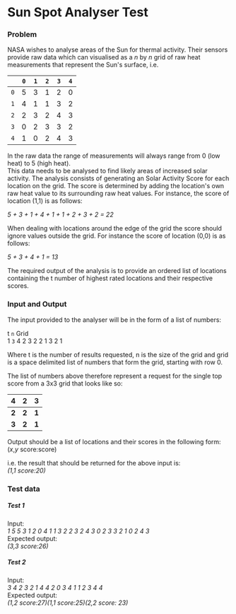 # Sun Spot Analyser Test

### Problem
NASA wishes to analyse areas of the Sun for thermal activity. Their sensors provide raw data which can visualised as a *n* by *n* grid of raw heat measurements that represent the Sun's surface, i.e.

|     | `0` | `1` | `2` | `3` | `4` |
| --- | --- | --- | --- | --- | --- |
| `0` |  5  |  3  |  1  |  2  |  0  |
| `1` |  4  |  1  |  1  |  3  |  2  |
| `2` |  2  |  3  |  2  |  4  |  3  |
| `3` |  0  |  2  |  3  |  3  |  2  |
| `4` |  1  |  0  |  2  |  4  |  3  |

In the raw data the range of measurements will always range from 0 (low heat) to 5 (high heat).  
This data needs to be analysed to find likely areas of increased solar activity. The analysis consists of generating an Solar Activity Score for each location on the grid. The score is determined by adding the location's own raw heat value to its surrounding raw heat values. For instance,  the score of location (1,1) is as follows:

*5 + 3 + 1 + 4 + 1 + 1 + 2 + 3 + 2 = 22*

When dealing with locations around the edge of the grid the score should ignore values outside the grid. For instance the score of location (0,0) is as follows:

*5 + 3 + 4 + 1 = 13*

The required output of the analysis is to provide an ordered list of locations containing the t number of highest rated locations and their respective scores.

### Input and Output
The input provided to the analyser will be in the form of a list of numbers:

t `n` Grid  
1 `3` 4 2 3 2 2 1 3 2 1


Where t is the number of results requested, n is the size of the grid and grid is a space delimited list of numbers that form the grid, starting with row 0.

The list of numbers above therefore represent a request for the single top score from a 3x3 grid that looks like so:

|   4   |   2   |   3   |
|  ---  |  ---  |  ---  |
| **2** | **2** | **1** |
| **3** | **2** | **1** |

Output should be a list of locations and their scores in the following form:  
(*x*,*y* score:score)

i.e. the result that should be returned for the above input is:  
*(1,1 score:20)*

### Test data

##### Test 1
Input:  
*1 5 5 3 1 2 0 4 1 1 3 2 2 3 2 4 3 0 2 3 3 2 1 0 2 4 3*  
Expected output:  
*(3,3 score:26)*

##### Test 2
Input:  
*3 4 2 3 2 1 4 4 2 0 3 4 1 1 2 3 4 4*   
Expected output:  
*(1,2 score:27)(1,1 score:25)(2,2 score: 23)*
